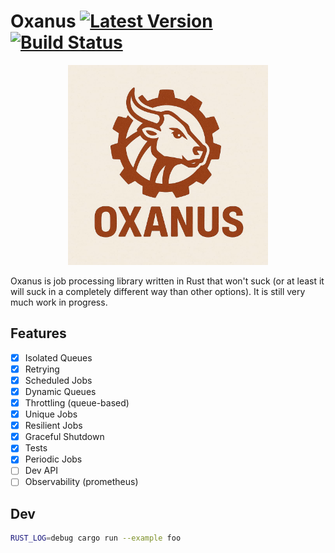 # Oxanus [![Latest Version](https://img.shields.io/crates/v/oxanus.svg)](https://crates.io/crates/oxanus) [![Build Status](https://img.shields.io/github/actions/workflow/status/oxanus/oxanus/test.yml?branch=main)](https://github.com/oxanus/oxanus/actions)

<p align="center">
  <picture>
    <img alt="Oxanus logo" src="logo.jpg" width="320">
  </picture>
</p>

Oxanus is job processing library written in Rust that won't suck (or at least it will suck in a completely different way than other options). It is still very much work in progress.

## Features

- [x] Isolated Queues
- [x] Retrying
- [x] Scheduled Jobs
- [x] Dynamic Queues
- [x] Throttling (queue-based)
- [x] Unique Jobs
- [x] Resilient Jobs
- [x] Graceful Shutdown
- [x] Tests
- [x] Periodic Jobs
- [ ] Dev API
- [ ] Observability (prometheus)

## Dev

```bash
RUST_LOG=debug cargo run --example foo
```

